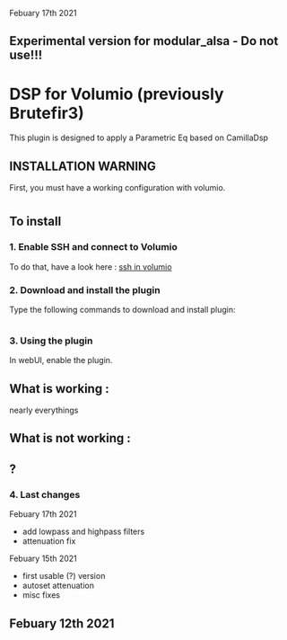 Febuary 17th 2021


##  Experimental version for modular_alsa - Do not use!!!


#	DSP for Volumio (previously Brutefir3)


This plugin is designed to apply a Parametric Eq based on CamillaDsp





## INSTALLATION WARNING

First, you must have a working configuration with volumio.

#
## To install

### 1. Enable SSH and connect to Volumio

To do that, have a look here : [ssh in volumio](https://volumio.github.io/docs/User_Manual/SSH.html)

### 2. Download and install the plugin

Type the following commands to download and install plugin:

```

```

### 3. Using the plugin

In webUI, enable the plugin.

## What is working :

nearly everythings


## What is not working :
?
- 

### 4. Last changes

Febuary 17th 2021

- add lowpass and highpass filters
- attenuation fix

Febuary 15th 2021

- first usable (?) version
- autoset attenuation
- misc fixes

Febuary 12th 2021
- 
